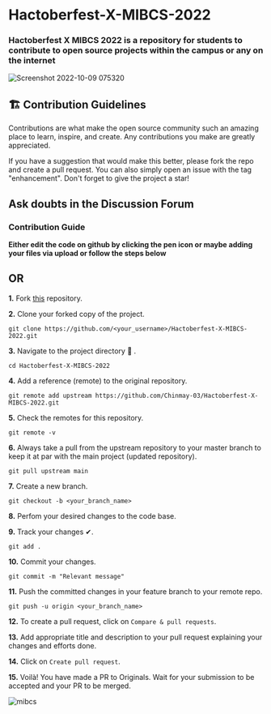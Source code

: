 # Hactoberfest-X-MIBCS-2022
### Hactoberfest X MIBCS 2022 is a repository for students to contribute to open source projects within the campus or any on the internet

![Screenshot 2022-10-09 075320](https://user-images.githubusercontent.com/102941004/194735008-3360e382-b7c2-492c-8013-b8aa62b456c1.png) 


## 🏗 Contribution Guidelines 
Contributions are what make the open source community such an amazing place to learn, inspire, and create. Any contributions you make are greatly appreciated.

If you have a suggestion that would make this better, please fork the repo and create a pull request. You can also simply open an issue with the tag "enhancement". Don't forget to give the project a star! 

## Ask doubts in the Discussion Forum

### Contribution Guide
 **Either edit the code on github by clicking the pen icon or maybe adding your files via upload or follow the steps below** 
 
 
 ## OR


**1.**  Fork [this](https://github.com/Chinmay-03/Hactoberfest-X-MIBCS-2022) repository.

**2.**  Clone your forked copy of the project.

```
git clone https://github.com/<your_username>/Hactoberfest-X-MIBCS-2022.git
```

**3.** Navigate to the project directory :file_folder: .

```
cd Hactoberfest-X-MIBCS-2022
```

**4.** Add a reference (remote) to the original repository.

```
git remote add upstream https://github.com/Chinmay-03/Hactoberfest-X-MIBCS-2022.git
```

**5.** Check the remotes for this repository.

```
git remote -v
```

**6.** Always take a pull from the upstream repository to your master branch to keep it at par with the main project (updated repository).

```
git pull upstream main
```

**7.** Create a new branch.

```
git checkout -b <your_branch_name>
```

**8.** Perfom your desired changes to the code base.

**9.** Track your changes ✔. 

```
git add . 
```

**10.** Commit your changes.

```
git commit -m "Relevant message"
```

**11.** Push the committed changes in your feature branch to your remote repo.

```
git push -u origin <your_branch_name>
```

**12.** To create a pull request, click on `Compare & pull requests`.

**13.** Add appropriate title and description to your pull request explaining your changes and efforts done.

**14.** Click on `Create pull request`.


**15.** Voilà! You have made a PR to Originals. Wait for your submission to be accepted and your PR to be merged.

![mibcs](https://user-images.githubusercontent.com/102941004/194735712-1b18214c-a933-4a52-bde6-9953c0214e02.jpg)
